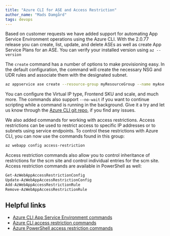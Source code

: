 ```yaml
---
title: "Azure CLI for ASE and Access Restriction"
author_name: "Mads Damgård"
tags: devops
---
```


Based on customer requests we have added support for automating App Service Environment operations using the Azure CLI. With the 2.0.77 release you can create, list, update, and delete ASEs as well as create App Service Plans for an ASE. You can verify your installed version using `az --version`

The `create` command has a number of options to make provisioning easy. In the default configuration, the command will create the necessary NSG and UDR rules and associate them with the designated subnet.

```bash
az appservice ase create --resource-group myResourceGroup --name myAse --vnet-name myVNet --subnet myAseSubnet
```

You can configure the Virtual IP type, Frontend SKU and scale, and much more. The commands also support `--no-wait` if you want to continue scripting while a command is running in the background. Give it a try and let us know through the [Azure CLI git repo](https://github.com/Azure/azure-cli), if you find any issues.

We also added commands for working with access restrictions. Access restrictions can be used to restrict access to specific IP addresses or to subnets using service endpoints. To control these restrictions with Azure CLI, you can now use the commands found in this group:

```bash
az webapp config access-restriction
```

Access restriction commands also allow you to control inheritance of restrictions for the scm site and control individual entries for the scm site. Access restriction commands are available in PowerShell as well:

```powershell
Get-AzWebAppAccessRestrictionConfig
Update-AzWebAppAccessRestrictionConfig
Add-AzWebAppAccessRestrictionRule
Remove-AzWebAppAccessRestrictionRule
```

## Helpful links
* [Azure CLI App Service Environment commands](https://docs.microsoft.com/cli/azure/appservice/ase?view=azure-cli-latest)
* [Azure CLI access restriction commands](https://docs.microsoft.com/cli/azure/webapp/config/access-restriction?view=azure-cli-latest)
* [Azure PowerShell access restriction commands](https://docs.microsoft.com/powershell/module/az.websites/get-azwebappaccessrestrictionconfig?view=azps-3.1.0)
